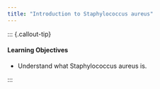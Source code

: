 ```yaml
---
title: "Introduction to Staphylococcus aureus"
---
```


::: {.callout-tip}
#### Learning Objectives

- Understand what Staphylococcus aureus is.

:::

